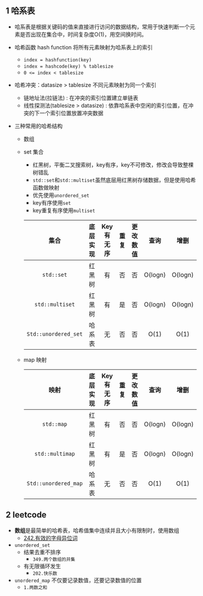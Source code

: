 ## 1 哈系表
* 哈系表是根据关键码的值来直接进行访问的数据结构，常用于快速判断一个元素是否出现在集合中，时间复杂度O(1)，用空间换时间。

* 哈希函数 hash function 将所有元素映射为哈系表上的索引
    * `index = hashfunction(key)`
    * `index = hashcode(key) % tablesize`
    * `0 <= index < tablesize`

* 哈希冲突：datasize > tablesize 不同元素映射为同一个索引
    * 链地址法(拉链法) : 在冲突的索引位置建立单链表
    * 线性探测法(tablesize > datasize) : 依靠哈系表中空闲的索引位置，在冲突的下一个索引位置放置冲突数据

* 三种常用的哈希结构
    * 数组
    * set 集合
        * 红黑树，平衡二叉搜索树，key有序，key不可修改，修改会导致整棵树错乱
        * `std::set`和`std::multiset`虽然底层用红黑树存储数据，但是使用哈希函数做映射
        * 优先使用`unordered_set`
        * key有序使用`set`
        * key重复有序使用`multiset`
        
        | 集合                 | 底层实现 | Key有无序 | 重复  | 更改数值 | 查询      | 增删      |
        |:------------------:|:----:|:------:|:---:|:----:|:-------:|:-------:|
        | `std::set`           | 红黑树  | 有      | 否   | 否    | O(logn) | O(logn) |
        | `std::multiset`      | 红黑树  | 有      | 是   | 否    | O(logn) | O(logn) |
        | `Std::unordered_set` | 哈系表  | 无      | 否   | 否    | O(1)    | O(1)    |
    
    * map 映射
            
        | 映射                 | 底层实现 | Key有无序 | 重复  | 更改数值 | 查询      | 增删      |
        |:------------------:|:----:|:------:|:---:|:----:|:-------:|:-------:|
        | `std::map`           | 红黑树  | 有      | 否   | 否    | O(logn) | O(logn) |
        | `std::multimap`      | 红黑树  | 有      | 是   | 否    | O(logn) | O(logn) |
        | `Std::unordered_map` | 哈系表  | 无      | 否   | 否    | O(1)    | O(1)    |
    
## 2 leetcode    
* **数组**是最简单的哈希表，哈希值集中连续并且大小有限制时，使用数组
    * [242.有效的字母异位词](../leetcode/42.有效的字母异位词.cpp)
* `unordered_set`
    * 结果去重不排序
        * `349.两个数组的并集`
    * 有无限循环发生
        * `202.快乐数`
* `unordered_map` 不仅要记录数值，还要记录数值的位置
    * `1.两数之和`